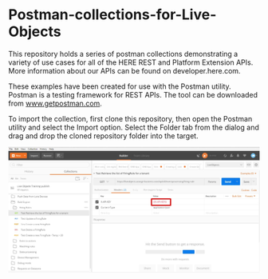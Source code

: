 # Postman-collections-for-Live-Objects
 
This repository holds a series of postman collections demonstrating a variety of use cases for all of the HERE REST and Platform Extension APIs. More information about our APIs can be found on developer.here.com.

These examples have been created for use with the Postman utility. Postman is a testing framework for REST APIs. The tool can be downloaded from www.getpostman.com.

To import the collection, first clone this repository, then open the Postman utility and select the Import option. Select the Folder tab from the dialog and drag and drop the cloned repository folder into the target.

<img src="https://github.com/DatavenueLiveObjects/Postman-collections-for-Live-Objects/blob/master/Postman-collections-for-Live-Objects.jpg" alt="Postman" style="max-width:100%;">
